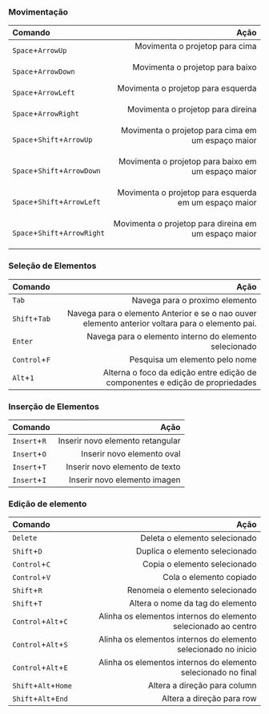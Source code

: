 ### Movimentação
| Comando | Ação 
| :- | -: 
```Space```+```ArrowUp```|Movimenta o projetop para cima<p>
```Space```+```ArrowDown```|Movimenta o projetop para baixo<p>
```Space```+```ArrowLeft```|Movimenta o projetop para esquerda<p>
```Space```+```ArrowRight```|Movimenta o projetop para direina<p>
```Space```+```Shift```+```ArrowUp```|Movimenta o projetop para cima em um espaço maior<p>
```Space```+```Shift```+```ArrowDown```|Movimenta o projetop para baixo em um espaço maior<p>
```Space```+```Shift```+```ArrowLeft```|Movimenta o projetop para esquerda em um espaço maior<p>
```Space```+```Shift```+```ArrowRight```|Movimenta o projetop para direina em um espaço maior<p>
### Seleção de Elementos
| Comando | Ação
| :- | -: 
```Tab```| Navega para o proximo elemento
```Shift```+```Tab```| Navega para o elemento Anterior e se o nao ouver elemento anterior voltara para o elemento pai.
```Enter```| Navega para o elemento interno do elemento selecionado
```Control```+```F```| Pesquisa um elemento pelo nome
```Alt```+```1```| Alterna o foco da edição entre edição de componentes e edição de propriedades
### Inserção de Elementos
| Comando | Ação
| :- | -: 
```Insert```+```R```| Inserir novo elemento retangular
```Insert```+```O```| Inserir novo elemento oval
```Insert```+```T```| Inserir novo elemento de texto
```Insert```+```I```| Inserir novo elemento imagen
### Edição de elemento
| Comando | Ação
| :- | -:
```Delete```| Deleta o elemento selecionado
```Shift```+```D```| Duplica o elemento selecionado
```Control```+```C```| Copia o elemento selecionado
```Control```+```V```| Cola o elemento copiado
```Shift```+```R```| Renomeia o elemento selecionado
```Shift```+```T```| Altera o nome da tag do elemento
```Control```+```Alt```+```C```| Alinha os elementos internos do elemento selecionado ao centro
```Control```+```Alt```+```S```| Alinha os elementos internos do elemento selecionado no inicio
```Control```+```Alt```+```E```| Alinha os elementos internos do elemento selecionado no final
```Shift```+```Alt```+```Home```| Altera a direção para column
```Shift```+```Alt```+```End```| Altera a direção para row
